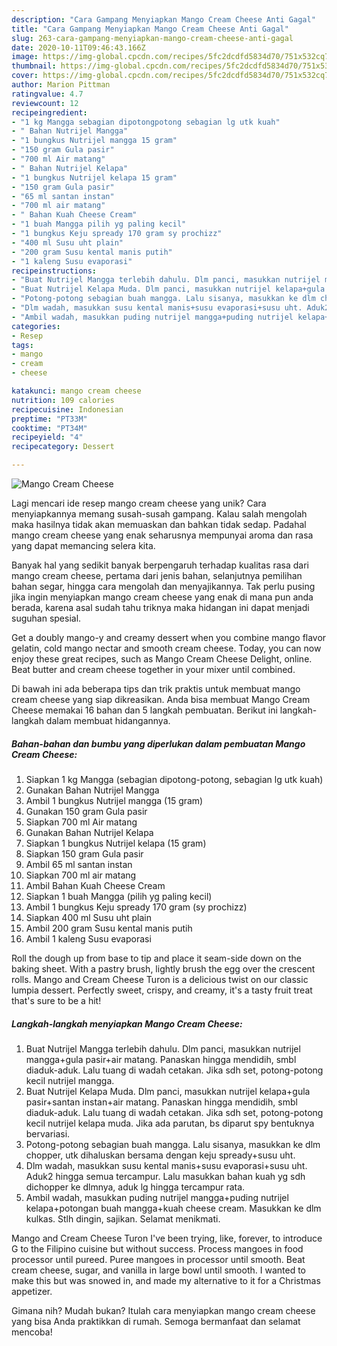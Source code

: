 ```yaml
---
description: "Cara Gampang Menyiapkan Mango Cream Cheese Anti Gagal"
title: "Cara Gampang Menyiapkan Mango Cream Cheese Anti Gagal"
slug: 263-cara-gampang-menyiapkan-mango-cream-cheese-anti-gagal
date: 2020-10-11T09:46:43.166Z
image: https://img-global.cpcdn.com/recipes/5fc2dcdfd5834d70/751x532cq70/mango-cream-cheese-foto-resep-utama.jpg
thumbnail: https://img-global.cpcdn.com/recipes/5fc2dcdfd5834d70/751x532cq70/mango-cream-cheese-foto-resep-utama.jpg
cover: https://img-global.cpcdn.com/recipes/5fc2dcdfd5834d70/751x532cq70/mango-cream-cheese-foto-resep-utama.jpg
author: Marion Pittman
ratingvalue: 4.7
reviewcount: 12
recipeingredient:
- "1 kg Mangga sebagian dipotongpotong sebagian lg utk kuah"
- " Bahan Nutrijel Mangga"
- "1 bungkus Nutrijel mangga 15 gram"
- "150 gram Gula pasir"
- "700 ml Air matang"
- " Bahan Nutrijel Kelapa"
- "1 bungkus Nutrijel kelapa 15 gram"
- "150 gram Gula pasir"
- "65 ml santan instan"
- "700 ml air matang"
- " Bahan Kuah Cheese Cream"
- "1 buah Mangga pilih yg paling kecil"
- "1 bungkus Keju spready 170 gram sy prochizz"
- "400 ml Susu uht plain"
- "200 gram Susu kental manis putih"
- "1 kaleng Susu evaporasi"
recipeinstructions:
- "Buat Nutrijel Mangga terlebih dahulu. Dlm panci, masukkan nutrijel mangga+gula pasir+air matang. Panaskan hingga mendidih, smbl diaduk-aduk. Lalu tuang di wadah cetakan. Jika sdh set, potong-potong kecil nutrijel mangga."
- "Buat Nutrijel Kelapa Muda. Dlm panci, masukkan nutrijel kelapa+gula pasir+santan instan+air matang. Panaskan hingga mendidih, smbl diaduk-aduk. Lalu tuang di wadah cetakan. Jika sdh set, potong-potong kecil nutrijel kelapa muda. Jika ada parutan, bs diparut spy bentuknya bervariasi."
- "Potong-potong sebagian buah mangga. Lalu sisanya, masukkan ke dlm chopper, utk dihaluskan bersama dengan keju spready+susu uht."
- "Dlm wadah, masukkan susu kental manis+susu evaporasi+susu uht. Aduk2 hingga semua tercampur. Lalu masukkan bahan kuah yg sdh dichopper ke dlmnya, aduk lg hingga tercampur rata."
- "Ambil wadah, masukkan puding nutrijel mangga+puding nutrijel kelapa+potongan buah mangga+kuah cheese cream. Masukkan ke dlm kulkas. Stlh dingin, sajikan. Selamat menikmati."
categories:
- Resep
tags:
- mango
- cream
- cheese

katakunci: mango cream cheese 
nutrition: 109 calories
recipecuisine: Indonesian
preptime: "PT33M"
cooktime: "PT34M"
recipeyield: "4"
recipecategory: Dessert

---
```



![Mango Cream Cheese](https://img-global.cpcdn.com/recipes/5fc2dcdfd5834d70/751x532cq70/mango-cream-cheese-foto-resep-utama.jpg)

Lagi mencari ide resep mango cream cheese yang unik? Cara menyiapkannya memang susah-susah gampang. Kalau salah mengolah maka hasilnya tidak akan memuaskan dan bahkan tidak sedap. Padahal mango cream cheese yang enak seharusnya mempunyai aroma dan rasa yang dapat memancing selera kita.

Banyak hal yang sedikit banyak berpengaruh terhadap kualitas rasa dari mango cream cheese, pertama dari jenis bahan, selanjutnya pemilihan bahan segar, hingga cara mengolah dan menyajikannya. Tak perlu pusing jika ingin menyiapkan mango cream cheese yang enak di mana pun anda berada, karena asal sudah tahu triknya maka hidangan ini dapat menjadi suguhan spesial.

Get a doubly mango-y and creamy dessert when you combine mango flavor gelatin, cold mango nectar and smooth cream cheese. Today, you can now enjoy these great recipes, such as Mango Cream Cheese Delight, online. Beat butter and cream cheese together in your mixer until combined.


Di bawah ini ada beberapa tips dan trik praktis untuk membuat mango cream cheese yang siap dikreasikan. Anda bisa membuat Mango Cream Cheese memakai 16 bahan dan 5 langkah pembuatan. Berikut ini langkah-langkah dalam membuat hidangannya.

<!--inarticleads1-->

##### Bahan-bahan dan bumbu yang diperlukan dalam pembuatan Mango Cream Cheese:

1. Siapkan 1 kg Mangga (sebagian dipotong-potong, sebagian lg utk kuah)
1. Gunakan  Bahan Nutrijel Mangga
1. Ambil 1 bungkus Nutrijel mangga (15 gram)
1. Gunakan 150 gram Gula pasir
1. Siapkan 700 ml Air matang
1. Gunakan  Bahan Nutrijel Kelapa
1. Siapkan 1 bungkus Nutrijel kelapa (15 gram)
1. Siapkan 150 gram Gula pasir
1. Ambil 65 ml santan instan
1. Siapkan 700 ml air matang
1. Ambil  Bahan Kuah Cheese Cream
1. Siapkan 1 buah Mangga (pilih yg paling kecil)
1. Ambil 1 bungkus Keju spready 170 gram (sy prochizz)
1. Siapkan 400 ml Susu uht plain
1. Ambil 200 gram Susu kental manis putih
1. Ambil 1 kaleng Susu evaporasi


Roll the dough up from base to tip and place it seam-side down on the baking sheet. With a pastry brush, lightly brush the egg over the crescent rolls. Mango and Cream Cheese Turon is a delicious twist on our classic lumpia dessert. Perfectly sweet, crispy, and creamy, it&#39;s a tasty fruit treat that&#39;s sure to be a hit! 

<!--inarticleads2-->

##### Langkah-langkah menyiapkan Mango Cream Cheese:

1. Buat Nutrijel Mangga terlebih dahulu. Dlm panci, masukkan nutrijel mangga+gula pasir+air matang. Panaskan hingga mendidih, smbl diaduk-aduk. Lalu tuang di wadah cetakan. Jika sdh set, potong-potong kecil nutrijel mangga.
1. Buat Nutrijel Kelapa Muda. Dlm panci, masukkan nutrijel kelapa+gula pasir+santan instan+air matang. Panaskan hingga mendidih, smbl diaduk-aduk. Lalu tuang di wadah cetakan. Jika sdh set, potong-potong kecil nutrijel kelapa muda. Jika ada parutan, bs diparut spy bentuknya bervariasi.
1. Potong-potong sebagian buah mangga. Lalu sisanya, masukkan ke dlm chopper, utk dihaluskan bersama dengan keju spready+susu uht.
1. Dlm wadah, masukkan susu kental manis+susu evaporasi+susu uht. Aduk2 hingga semua tercampur. Lalu masukkan bahan kuah yg sdh dichopper ke dlmnya, aduk lg hingga tercampur rata.
1. Ambil wadah, masukkan puding nutrijel mangga+puding nutrijel kelapa+potongan buah mangga+kuah cheese cream. Masukkan ke dlm kulkas. Stlh dingin, sajikan. Selamat menikmati.


Mango and Cream Cheese Turon I&#39;ve been trying, like, forever, to introduce G to the Filipino cuisine but without success. Process mangoes in food processor until pureed. Puree mangoes in processor until smooth. Beat cream cheese, sugar, and vanilla in large bowl until smooth. I wanted to make this but was snowed in, and made my alternative to it for a Christmas appetizer. 

Gimana nih? Mudah bukan? Itulah cara menyiapkan mango cream cheese yang bisa Anda praktikkan di rumah. Semoga bermanfaat dan selamat mencoba!

